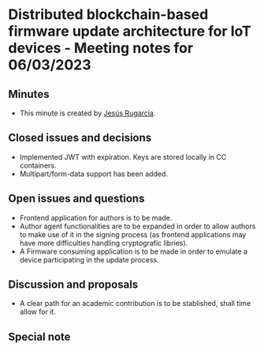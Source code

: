 # Distributed blockchain-based firmware update architecture for IoT devices - Meeting notes for 06/03/2023

## Minutes

- This minute is created by [Jesús Rugarcía](https://github.com/jesusrugarcia).

## Closed issues and decisions

- Implemented JWT with expiration. Keys are stored locally in CC containers.
- Multipart/form-data support has been added.
## Open issues and questions
- Frontend application for authors is to be made.
- Author agent functionalities are to be expanded in order to allow authors to make use of it in the signing process (as frontend applications may have more difficulties handling cryptografic libries).
- A Firmware consuming application is to be made in order to emulate a device participating in the update process.

## Discussion and proposals
- A clear path for an academic contribution is to be stablished, shall time allow for it.

## Special note
